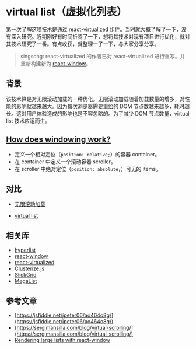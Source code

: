 # virtual list（虚拟化列表）

第一次了解这项技术是通过 [react-virtualized](https://bvaughn.github.io/react-virtualized/) 组件。当时就大概了解了一下，没有深入研究。近期刚好有时间折腾了一下，想将其技术对现有项目进行优化，就对其技术研究了一番。有点收获，就整理一了一下，与大家分享分享。
> singsong: react-virtualized 的作者已对 react-virtualized 进行重写。并重新构建新为 [react-window](https://github.com/bvaughn/react-window)。

## 背景

该技术算是对无限滚动加载的一种优化。无限滚动加载随着加载数量的增多，对性能的影响就越来越大。因为每次浏览器需要重绘的 DOM 节点数越来越多，耗时越长。这对用户体验造成的影响也是不容忽略的。为了减少 DOM 节点数量，virtual list 技术应运而生。

## [How does windowing work?](https://bvaughn.github.io/forward-js-2017/#/12/0)

- 定义一个相对定位（`position: relative;`）的容器 container。
- 在 container 中定义一个滚动容器 scroller。
- 在 scroller 中绝对定位（`position: absolute;`）可见的 items。

## 对比

- [无限滚动加载](./list.html)

- [virtual list](./vlist.html)

## 相关库
- [hyperlist](https://github.com/tbranyen/hyperlist)
- [react-window](https://github.com/bvaughn/react-window)
- [react-virtualized](https://bvaughn.github.io/react-virtualized/)
- [Clusterize.js](https://github.com/NeXTs/Clusterize.js)
- [SlickGrid](https://github.com/mleibman/SlickGrid)
- [MegaList](https://github.com/triceam/MegaList)

## 参考文章

- [https://jsfiddle.net/jpeter06/ao464o8g/](https://jsfiddle.net/jpeter06/ao464o8g/)
- [https://sergimansilla.com/blog/virtual-scrolling/](https://sergimansilla.com/blog/virtual-scrolling/)
- [Rendering large lists with react-window](https://addyosmani.com/blog/react-window/)